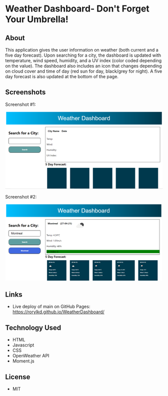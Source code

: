 # Weather Dashboard- Don't Forget Your Umbrella!

## About

This application gives the user information on weather (both current and a five day forecast). Upon searching for a city, the dashboard is updated with temperature, wind speed, humidity, and a UV index (color coded depending on the value). The dashboard also includes an icon that changes depending on cloud cover and time of day (red sun for day, black/grey for night). A five day forecast is also updated at the bottom of the page. 

## Screenshots

Screenshot #1:

![Screenshot #1:](WeatherDashScreenshot1.png)

Screenshot #2:

![Screenshot #2](WeatherDashScreenshot2.png)


## Links

- Live deploy of main on GitHub Pages: https://rorylkd.github.io/WeatherDashboard/ 


## Technology Used

- HTML
- Javascript
- CSS
- OpenWeather API
- Moment.js

## License

- MIT




